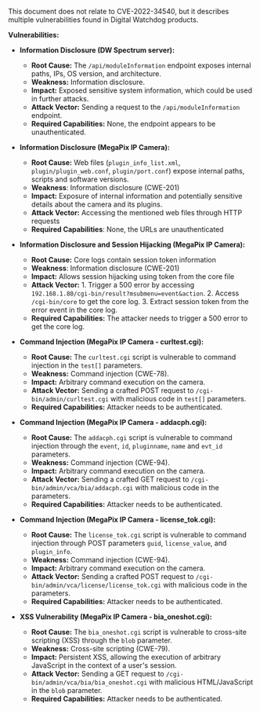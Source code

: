 This document does not relate to CVE-2022-34540, but it describes multiple vulnerabilities found in Digital Watchdog products.

**Vulnerabilities:**

*   **Information Disclosure (DW Spectrum server):**
    *   **Root Cause:**  The `/api/moduleInformation` endpoint exposes internal paths, IPs, OS version, and architecture.
    *   **Weakness:**  Information disclosure.
    *   **Impact:**  Exposed sensitive system information, which could be used in further attacks.
    *   **Attack Vector:** Sending a request to the `/api/moduleInformation` endpoint.
    *   **Required Capabilities:** None, the endpoint appears to be unauthenticated.

*   **Information Disclosure (MegaPix IP Camera):**
    *   **Root Cause:** Web files (`plugin_info_list.xml`, `plugin/plugin_web.conf`, `plugin/port.conf`) expose internal paths, scripts and software versions.
    *  **Weakness**: Information disclosure (CWE-201)
    *   **Impact:**  Exposure of internal information and potentially sensitive details about the camera and its plugins.
    *   **Attack Vector:** Accessing the mentioned web files through HTTP requests
    *  **Required Capabilities**: None, the URLs are unauthenticated

*  **Information Disclosure and Session Hijacking (MegaPix IP Camera):**
    *   **Root Cause:** Core logs contain session token information
    *   **Weakness**: Information disclosure (CWE-201)
    *   **Impact:** Allows session hijacking using token from the core file
    *   **Attack Vector:** 1. Trigger a 500 error by accessing  `192.168.1.80/cgi-bin/result?msubmenu=event&action`. 2. Access `/cgi-bin/core` to get the core log. 3. Extract session token from the error event in the core log.
    *   **Required Capabilities:** The attacker needs to trigger a 500 error to get the core log.

*   **Command Injection (MegaPix IP Camera - curltest.cgi):**
    *   **Root Cause:**  The `curltest.cgi` script is vulnerable to command injection in the `test[]` parameters.
    *   **Weakness:** Command injection (CWE-78).
    *   **Impact:** Arbitrary command execution on the camera.
    *   **Attack Vector:** Sending a crafted POST request to `/cgi-bin/admin/curltest.cgi` with malicious code in `test[]` parameters.
    *   **Required Capabilities:** Attacker needs to be authenticated.

*   **Command Injection (MegaPix IP Camera - addacph.cgi):**
    *   **Root Cause:** The `addacph.cgi` script is vulnerable to command injection through the `event`, `id`, `pluginname`, `name` and `evt_id` parameters.
    *   **Weakness:** Command injection (CWE-94).
    *   **Impact:** Arbitrary command execution on the camera.
    *   **Attack Vector:** Sending a crafted GET request to `/cgi-bin/admin/vca/bia/addacph.cgi` with malicious code in the parameters.
    *  **Required Capabilities:** Attacker needs to be authenticated.

*   **Command Injection (MegaPix IP Camera - license\_tok.cgi):**
    *   **Root Cause:** The `license_tok.cgi` script is vulnerable to command injection through POST parameters `guid`, `license_value`, and `plugin_info`.
    *   **Weakness:** Command injection (CWE-94).
    *   **Impact:** Arbitrary command execution on the camera.
    *   **Attack Vector:** Sending a crafted POST request to `/cgi-bin/admin/vca/license/license_tok.cgi` with malicious code in the parameters.
    *  **Required Capabilities:** Attacker needs to be authenticated.

*   **XSS Vulnerability (MegaPix IP Camera - bia\_oneshot.cgi):**
    *   **Root Cause:** The `bia_oneshot.cgi` script is vulnerable to cross-site scripting (XSS) through the `blob` parameter.
    *   **Weakness:** Cross-site scripting (CWE-79).
    *   **Impact:**  Persistent XSS, allowing the execution of arbitrary JavaScript in the context of a user's session.
    *   **Attack Vector:** Sending a GET request to `/cgi-bin/admin/vca/bia/bia_oneshot.cgi` with malicious HTML/JavaScript in the `blob` parameter.
    *   **Required Capabilities:**  Attacker needs to be authenticated.
